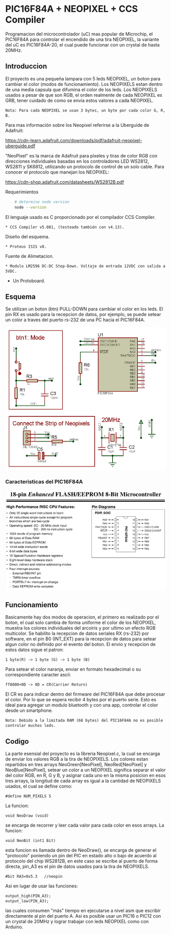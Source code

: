 # PIC16F84A + NEOPIXEL + CCS Compiler

Programacion del microcontrolador (uC) mas popular de Microchip, el PIC16F84A para controlar el encendido de una tira NEOPIXEL, 
la variante del uC es PIC16F84A-20, el cual puede funcionar con un crystal de hasta 20MHz.

## Introduccion

El proyecto es una pequeña lampara con 5 leds NEOPIXEL, un boton para cambiar el color (modos de funcionamiento). 
Los NEOPIXELS estan dentro de una media capsula que difumina el color de los leds. 
Los NEOPIXELS usados a pesar de que son RGB, el orden realmente de cada NEOPIXEL es GRB, tener cuidado de como se envia estos 
valores a cada NEOPIXEL.

    Nota: Para cada NEOPIXEL se usan 3 bytes, un byte por cada color G, R, B.

Para mas información sobre los Neopixel referirse a la Uberguide de Adafruit:

https://cdn-learn.adafruit.com/downloads/pdf/adafruit-neopixel-uberguide.pdf

"NeoPixel" es la marca de Adafruit para píxeles y tiras de color RGB con direcciones individuales basadas en los controladores 
LED WS2812, WS2811 y SK6812, utilizando un protocolo de control de un solo cable. Para conocer el protocolo que manejan los 
NEOPIXEL:

https://cdn-shop.adafruit.com/datasheets/WS2812B.pdf

Requerimientos
```bash
    # determine node version
    node --version
```
El lenguaje usado es C proporcionado por el compilador CCS Compiler.

    * CCS Compiler v5.081, (testeado también con v4.13).

Diseño del esquema.

    * Proteus ISIS v8.

Fuente de Alimetacion.

    * Modulo LM2596 DC-DC Step-Down. Voltaje de entrada 12VDC con salida a 5VDC.

* Un Protoboard.

## Esquema

Se utilizan un boton (btn) PULL-DOWN para cambiar el color en los leds. El pin RX es usado para la recepcion de datos, por 
ejemplo, se puede setear un color a traves del puerto rs-232 de una PC hacia el PIC16F84A.

![esquema](PIC16_Neopixels.png?raw=true "esquema")

### Caracteristicas del PIC16F84A
![datasheet](pic16f84a.png?raw=true "esquema")
## Funcionamiento
Basicamente hay dos modos de operacion, el primero es realizado por el boton, el cual solo cambia de forma uniforme el color
de los NEOPIXEL, muestra los colores individuales del arcoiris y por ultimo un efecto RGB multicolor.
Se habilito la recepcion de datos seriales RX (rs-232) por software, en el pin B0 (INT_EXT) para la recepcion de datos para
setear algun color no definido por el evento del boton.
El envio y recepcion de estos datos sigue el patron:
    
    1 byte(R) -> 1 byte (G) -> 1 byte (B)
Para setear el color naranja, enviar en formato hexadecimal o su correspondiente caracter ascii:
    
    ff8000+0D -> 0D = CR(Carrier Return) 
El CR es para indicar dentro del firmware del PIC16F84A que debe procesar el color. Por lo que se espera recibir 4 bytes por 
el puerto serie. Esto es ideal para agregar un modulo bluetooth y con una app, controlar el color desde un smartphone.

    Nota: Debido a la limitada RAM (68 bytes) del PIC16F84A no es posible controlar muchos leds.

## Codigo

La parte esensial del proyecto es la libreria Neopixel.c, la cual se encarga de enviar los valores RGB a la tira de NEOPIXELS. 
Los colores estan repartidos en tres arrays NeoGreen[NeoPixel], NeoRed[NeoPixel] y NeoBlue[NeoPixel], setear un color a un 
NEOPIXEL significa separar el valor del color RGB, en R, G y B, y asignar cada uno en la misma posicion en esos tres 
arrays, la longitud de cada array es igual a la cantidad de NEOPIXELS usados, el cual se define como:

    #define NUM_PIXELS 5

La funcion:

    void NeoDraw (void)

se encarga de recorrer y leer cada valor para cada color en esos arrays. La funcion:

    void NeoBit (int1 Bit)

esta funcion es llamada dentro de NeoDraw(), se encarga de generar el "protocolo" poniendo un pin del PIC en estado alto o bajo
de acuerdo al protocolo del chip WS2812B, en este caso se escribe al puerto de forma directa, pin_A3 es el pin de datos usados 
para la tira de NEOPIXELS.

    #bit RA3=0x5.3   //neopin

Asi en lugar de usar las funciones:

    output_high(PIN_A3);
    output_low(PIN_A3);

las cuales consumen "más" tiempo en ejecutarse a nivel asm que escribir directamente al pin del puerto A. Asi es posible
usar un PIC16 o PIC12 con un crystal de 20MHz y lograr trabajar con leds NEOPIXEL como con Arduino.
